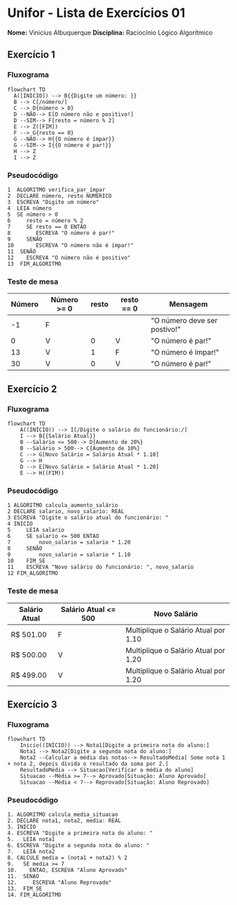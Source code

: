 # Unifor - Lista de Exercícios 01
**Nome:** Vinicius Albuquerque
**Disciplina:** Raciocínio Lógico Algorítmico

## Exercício 1 
### Fluxograma
```mermaid
flowchart TD  
  A([INICIO]) --> B{{Digite um número: }}
  B --> C[/número/]
  C --> D{número > 0}
  D --NÃO--> E[O número não e positivo!]
  D --SIM--> F[resto = número % 2]
  E --> Z([FIM])
  F --> G{resto == 0}
  G --NÃO--> H{{O número é ímpar}}
  G --SIM--> I{{O número é par!}}
  H --> Z
  I --> Z
```
### Pseudocódigo
```
1  ALGORITMO verifica_par_ímpar
2  DECLARE número, resto NUMÉRICO
3  ESCREVA "Digite um número"
4  LEIA número
5  SE número > 0
6     resto = número % 2
7     SE resto == 0 ENTÃO
8        ESCREVA "O número é par!"
9     SENÃO
10       ESCREVA "O número não é ímpar!"
11  SENÃO
12    ESCREVA "O número não é positivo"
13  FIM_ALGORITMO 
```
### Teste de mesa
| Número | Número >= 0 | resto | resto == 0 | Mensagem                      |
| --     | --          | --    | --         | --                            | 
| -1     | F           |       |            | "O número deve ser postivo!"  |
| 0      | V           | 0     | V          | "O número é par!"             |
| 13     | V           | 1     | F          | "O número é ímpar!"           |
| 30     | V           | 0     | V          | "O número é par!"             |


## Exercício 2 
### Fluxograma
```mermaid
flowchart TD
    A((INÍCIO)) --> I[/Digite o salário do funcionário:/]
    I --> B{{Salário Atual}}
    B --Salário <= 500--> D{Aumento de 20%}
    B --Salário > 500--> C{Aumento de 10%}
    C --> G[Novo Salário = Salário Atual * 1.10]
    G --> H
    D --> E[Novo Salário = Salário Atual * 1.20]
    E --> H((FIM))
```
### Pseudocódigo
```
1 ALGORITMO calcula_aumento_salário
2 DECLARE salario, novo_salario: REAL
3 ESCREVA "Digite o salário atual do funcionário: "
4 INICIO
5     LEIA salario
6     SE salario <= 500 ENTAO
7         novo_salario = salario * 1.20
8     SENÃO
9         novo_salario = salario * 1.10
10    FIM_SE
11    ESCREVA "Novo salário do funcionário: ", novo_salario
12 FIM_ALGORITMO
```
### Teste de mesa

| Salário Atual| Salário Atual <= 500 | Novo Salário                               | 
|      --      |      --              |      --                                    |
| R$ 501.00    | F                    | Multiplique o Salário Atual por 1.10       |
| R$ 500.00    | V                    | Multiplique o Salário Atual por 1.20       |
| R$ 499.00    | V                    | Multiplique o Salário Atual por 1.20       |


## Exercício 3 
### Fluxograma
```mermaid
flowchart TD
    Inicio((INÍCIO)) --> Nota1[Digite a primeira nota do aluno:]
    Nota1 --> Nota2[Digite a segunda nota do aluno:]
    Nota2 --Calcular a média das notas--> ResultadoMédia[ Some nota 1 + nota 2, depois divida o resultado da soma por 2.]
    ResultadoMédia --> Situacao[Verificar a média do aluno]
    Situacao --Média >= 7--> Aprovado[Situação: Aluno Aprovado]
    Situacao --Média < 7--> Reprovado[Situação: Aluno Reprovado]
```
### Pseudocódigo
```
1. ALGORITMO calcula_media_situacao 
2. DECLARE nota1, nota2, media: REAL 
3. INICIO
4. ESCREVA "Digite a primeira nota do aluno: " 
5.   LEIA nota1 
6. ESCREVA "Digite a segunda nota do aluno: " 
7.   LEIA nota2 
8. CALCULE media = (nota1 + nota2) % 2 
9.   SE media >= 7
10.    ENTAO, ESCREVA "Aluno Aprovado"
11.  SENAO 
12.     ESCREVA "Aluno Reprovado" 
13.  FIM_SE 
14. FIM_ALGORITMO
```

